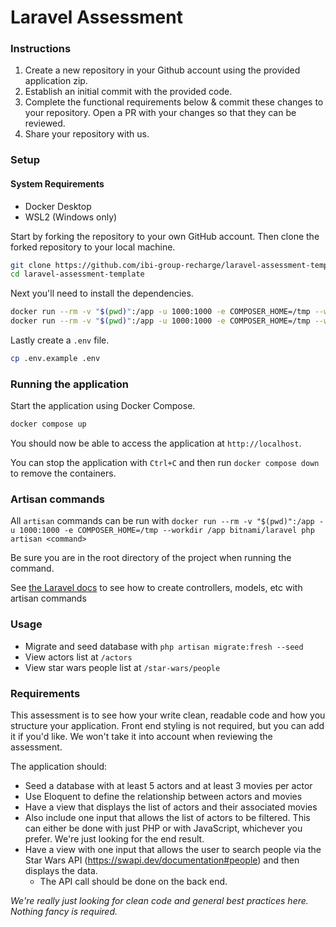# Laravel Assessment

### Instructions
1. Create a new repository in your Github account using the provided application zip.
2. Establish an initial commit with the provided code.
3. Complete the functional requirements below & commit these changes to your repository. Open a PR with your changes so that they can be reviewed.
4. Share your repository with us.


### Setup

#### System Requirements

-   Docker Desktop
-   WSL2 (Windows only)

Start by forking the repository to your own GitHub account. Then clone the forked repository to your local machine.

```bash
git clone https://github.com/ibi-group-recharge/laravel-assessment-template
cd laravel-assessment-template
```

Next you'll need to install the dependencies.

```bash
docker run --rm -v "$(pwd)":/app -u 1000:1000 -e COMPOSER_HOME=/tmp --workdir /app bitnami/laravel composer install
docker run --rm -v "$(pwd)":/app -u 1000:1000 -e COMPOSER_HOME=/tmp --workdir /app bitnami/laravel npm install
```

Lastly create a `.env` file.

```bash
cp .env.example .env
```

### Running the application

Start the application using Docker Compose.

```bash
docker compose up
```

You should now be able to access the application at `http://localhost`.

You can stop the application with `Ctrl+C` and then run `docker compose down` to remove the containers.

### Artisan commands

All `artisan` commands can be run with `docker run --rm -v "$(pwd)":/app -u 1000:1000 -e COMPOSER_HOME=/tmp --workdir /app bitnami/laravel php artisan <command>`

Be sure you are in the root directory of the project when running the command.

See [the Laravel docs](https://laravel.com/docs/10.x) to see how to create controllers, models, etc with artisan commands

### Usage 

- Migrate and seed database with `php artisan migrate:fresh --seed`
- View actors list at `/actors`
- View star wars people list at `/star-wars/people`

### Requirements

This assessment is to see how your write clean, readable code and how you structure your application. Front end styling is not required, but you can add it if you'd like. We won't take it into account when reviewing the assessment.

The application should:

-   Seed a database with at least 5 actors and at least 3 movies per actor
-   Use Eloquent to define the relationship between actors and movies
-   Have a view that displays the list of actors and their associated movies
-   Also include one input that allows the list of actors to be filtered. This can either be done with just PHP or with JavaScript, whichever you prefer. We're just looking for the end result.
-   Have a view with one input that allows the user to search people via the Star Wars API (https://swapi.dev/documentation#people) and then displays the data.
    -   The API call should be done on the back end.

_We're really just looking for clean code and general best practices here. Nothing fancy is required._